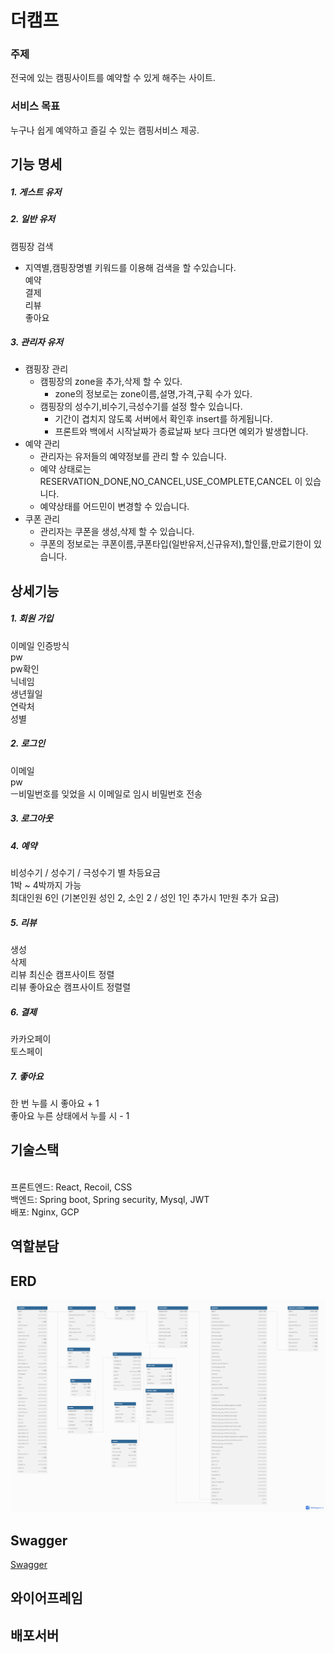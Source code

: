 # 더캠프

### 주제
전국에 있는 캠핑사이트를 예약할 수 있게 해주는 사이트.


### 서비스 목표 
누구나 쉽게 예약하고 즐길 수 있는 캠핑서비스 제공.




## **기능 명세**

##### 1. 게스트 유저


##### 2. 일반 유저 
캠핑장 검색
- 지역별,캠핑장명별 키워드를 이용해 검색을 할 수있습니다.
<br>예약
<br>결제
<br>리뷰
<br>좋아요

##### 3. 관리자 유저
- 캠핑장 관리
    - 캠핑장의 zone을 추가,삭제 할 수 있다.
        - zone의 정보로는 zone이름,설명,가격,구획 수가 있다.
    - 캠핑장의 성수기,비수기,극성수기를 설정 할수 있습니다.
        - 기간이 겹치지 않도록 서버에서 확인후 insert를 하게됩니다.
        - 프론트와 백에서 시작날짜가 종료날짜 보다 크다면 예외가 발생합니다.
- 예약 관리
    - 관리자는 유저들의 예약정보를 관리 할 수 있습니다.
    - 예약 상태로는  RESERVATION_DONE,NO_CANCEL,USE_COMPLETE,CANCEL  이 있습니다.
    - 예약상태를 어드민이 변경할 수 있습니다.
- 쿠폰 관리
    - 관리자는 쿠폰을 생성,삭제 할 수 있습니다.
    - 쿠폰의 정보로는 쿠폰이름,쿠폰타입(일반유저,신규유저),할인률,만료기한이 있습니다.





## **상세기능**

##### 1. 회원 가입
이메일 인증방식
<br>pw
<br>pw확인
<br>닉네임
<br>생년월일
<br>연락처
<br>성별

##### 2. 로그인
이메일
<br>pw
<br>ㅡ비밀번호를 잊었을 시 이메일로 임시 비밀번호 전송

##### 3. 로그아웃

##### 4. 예약
비성수기 / 성수기 / 극성수기 별 차등요금
<br>1박 ~ 4박까지 가능
<br>최대인원 6인 (기본인원 성인 2, 소인 2 / 성인 1인 추가시 1만원 추가 요금)


##### 5. 리뷰
생성
<br>삭제
<br>리뷰 최신순 캠프사이트 정렬
<br>리뷰 좋아요순 캠프사이트 정렬렬

##### 6. 결제
카카오페이
<br>토스페이

##### 7. 좋아요
한 번 누를 시 좋아요 + 1
<br>좋아요 누른 상태에서 누를 시 - 1



## **기술스택**

<br>프론트엔드: React, Recoil, CSS
<br>백엔드: Spring boot, Spring security, Mysql, JWT
<br>배포: Nginx, GCP



## **역할분담**


## ERD
![ERD](erd.png)

## Swagger
[Swagger](http://localhost:8080/swagger-ui/index.html)

## 와이어프레임

## 배포서버

